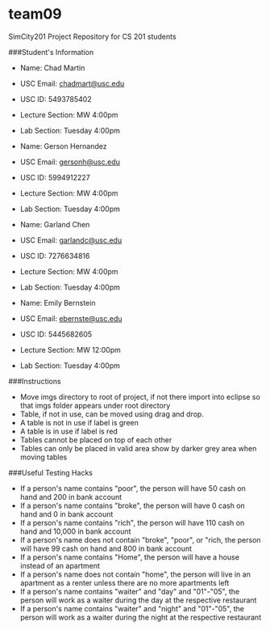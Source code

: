 team09
======

SimCity201 Project Repository for CS 201 students

###Student's Information
  + Name: Chad Martin
  + USC Email: chadmart@usc.edu
  + USC ID: 5493785402
  + Lecture Section: MW 4:00pm
  + Lab Section: Tuesday 4:00pm

  + Name: Gerson Hernandez
  + USC Email: gersonh@usc.edu
  + USC ID: 5994912227
  + Lecture Section: MW 4:00pm
  + Lab Section: Tuesday 4:00pm
  
  + Name: Garland Chen
  + USC Email: garlandc@usc.edu
  + USC ID: 7276634816
  + Lecture Section: MW 4:00pm
  + Lab Section: Tuesday 4:00pm
  
  + Name: Emily Bernstein
  + USC Email: ebernste@usc.edu
  + USC ID: 5445682605
  + Lecture Section: MW 12:00pm
  + Lab Section: Tuesday 4:00pm  

###Instructions
  + Move imgs directory to root of project, if not there import into eclipse so that imgs folder appears under root directory
  + Table, if not in use, can be moved using drag and drop.
  + A table is not in use if label is green  
  + A table is in use if label is red
  + Tables cannot be placed on top of each other
  + Tables can only be placed in valid area show by darker grey area when moving tables
  
###Useful Testing Hacks
  + If a person's name contains "poor", the person will have 50 cash on hand and 200 in bank account
  + If a person's name contains "broke", the person will have 0 cash on hand and 0 in bank account
  + If a person's name contains "rich", the person will have 110 cash on hand and 10,000 in bank account
  + If a person's name does not contain "broke", "poor", or "rich, the person will have 99 cash on hand and 800 in bank account
  + If a person's name contains "Home", the person will have a house instead of an apartment
  + If a person's name does not contain "home", the person will live in an apartment as a renter unless there are no more apartments left
  + If a person's name contains "waiter" and "day" and "01"-"05", the person will work as a waiter during the day at the respective restaurant
  + If a person's name contains "waiter" and "night" and "01"-"05", the person will work as a waiter during the night at the respective restaurant
  